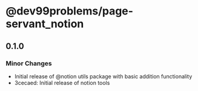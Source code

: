 # @dev99problems/page-servant_notion

## 0.1.0

### Minor Changes

- Initial release of @notion utils package with basic addition functionality
- 3cecaed: Initial release of notion tools
